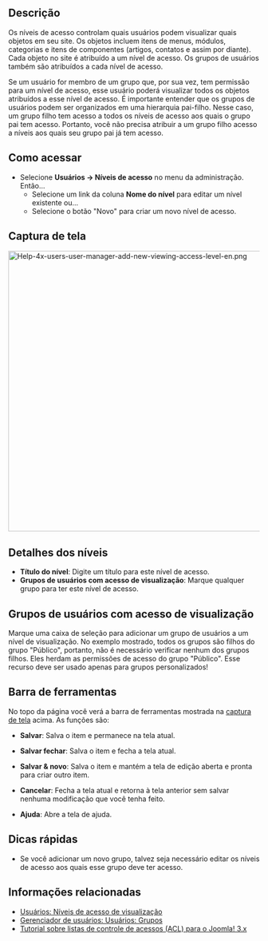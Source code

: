 <!-- Filename: Help4.x:Users:_Edit_Viewing_Access_Level / Display title: Usuários: Editar níveis de acesso de visualização -->

## Descrição

Os níveis de acesso controlam quais usuários podem visualizar quais
objetos em seu site. Os objetos incluem itens de menus, módulos,
categorias e itens de componentes (artigos, contatos e assim por
diante). Cada objeto no site é atribuído a um nível de acesso. Os grupos
de usuários também são atribuídos a cada nível de acesso.

Se um usuário for membro de um grupo que, por sua vez, tem permissão
para um nível de acesso, esse usuário poderá visualizar todos os objetos
atribuídos a esse nível de acesso. É importante entender que os grupos
de usuários podem ser organizados em uma hierarquia pai-filho. Nesse
caso, um grupo filho tem acesso a todos os níveis de acesso aos quais o
grupo pai tem acesso. Portanto, você não precisa atribuir a um grupo
filho acesso a níveis aos quais seu grupo pai já tem acesso.

## Como acessar

- Selecione **Usuários **→** Níveis de acesso** no menu da
  administração. Então...
  - Selecione um link da coluna **Nome do nível** para editar um nível
    existente ou...
  - Selecione o botão "Novo" para criar um novo nível de acesso.

## Captura de tela

<img
src="https://docs.joomla.org/images/b/b8/Help-4x-users-user-manager-add-new-viewing-access-level-en.png"
decoding="async" data-file-width="600" data-file-height="562"
width="600" height="562"
alt="Help-4x-users-user-manager-add-new-viewing-access-level-en.png" />

## Detalhes dos níveis

- **Título do nível**: Digite um título para este nível de acesso.
- **Grupos de usuários com acesso de visualização**: Marque qualquer
  grupo para ter este nível de acesso.

## Grupos de usuários com acesso de visualização

Marque uma caixa de seleção para adicionar um grupo de usuários a um
nível de visualização. No exemplo mostrado, todos os grupos são filhos
do grupo "Público", portanto, não é necessário verificar nenhum dos
grupos filhos. Eles herdam as permissões de acesso do grupo "Público".
Esse recurso deve ser usado apenas para grupos personalizados!

## Barra de ferramentas

No topo da página você verá a barra de ferramentas mostrada na <a
href="https://docs.joomla.org/index.php?title=Pt-br&amp;action=edit&amp;redlink=1"
class="new" title="Pt-br (page does not exist)">captura de tela</a>
acima. As funções são:

- **Salvar**: Salva o item e permanece na tela atual.

<!-- -->

- **Salvar fechar**: Salva o item e fecha a tela atual.

<!-- -->

- **Salvar & novo**: Salva o item e mantém a tela de edição aberta e
  pronta para criar outro item.

<!-- -->

- **Cancelar**: Fecha a tela atual e retorna à tela anterior sem salvar
  nenhuma modificação que você tenha feito.

<!-- -->

- **Ajuda**: Abre a tela de ajuda.

## Dicas rápidas

- Se você adicionar um novo grupo, talvez seja necessário editar os
  níveis de acesso aos quais esse grupo deve ter acesso.

## Informações relacionadas

- [Usuários: Níveis de acesso de
  visualização](https://docs.joomla.org/Help4.x:Users:_Viewing_Access_Levels/pt-br "Help4.x:Users: Viewing Access Levels/pt-br")
- [Gerenciador de usuários: Usuários:
  Grupos](https://docs.joomla.org/Help4.x:Users:_Groups/pt-br "Help4.x:Users: Groups/pt-br")
- [Tutorial sobre listas de controle de acessos (ACL) para o Joomla!
  3.x](https://docs.joomla.org/J3.x:Access_Control_List_Tutorial/pt-br "J3.x:Access Control List Tutorial/pt-br")
